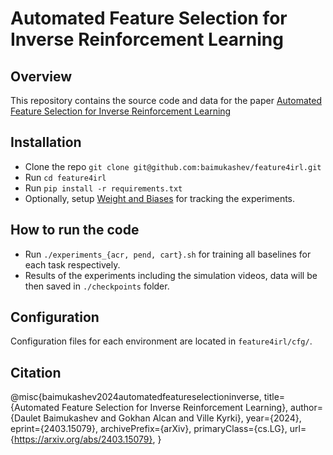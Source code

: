 # Automated Feature Selection for Inverse Reinforcement Learning

## Overview
This repository contains the source code and data for the paper [Automated Feature Selection for Inverse Reinforcement Learning](http://arxiv.org/abs/2403.15079)

## Installation

* Clone the repo `git clone git@github.com:baimukashev/feature4irl.git`
* Run `cd feature4irl`
* Run `pip install -r requirements.txt`
* Optionally, setup [Weight and Biases](https://docs.wandb.ai/quickstart) for tracking the experiments.

## How to run the code
* Run `./experiments_{acr, pend, cart}.sh` for training all baselines for each task respectively.
* Results of the experiments including the simulation videos, data will be then saved in `./checkpoints` folder.

## Configuration
Configuration files for each environment are located in ```feature4irl/cfg/```.

## Citation
@misc{baimukashev2024automatedfeatureselectioninverse,
      title={Automated Feature Selection for Inverse Reinforcement Learning}, 
      author={Daulet Baimukashev and Gokhan Alcan and Ville Kyrki},
      year={2024},
      eprint={2403.15079},
      archivePrefix={arXiv},
      primaryClass={cs.LG},
      url={https://arxiv.org/abs/2403.15079}, 
}
